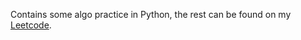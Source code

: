 Contains some algo practice in Python, the rest can be found on my [Leetcode](https://leetcode.com/u/MihaiAC/).
